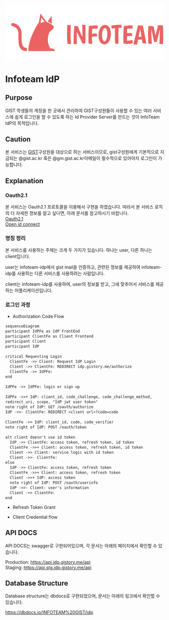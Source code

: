 <p align="center">
  <a href="https://introduce.gistory.me/" target="blank"><img src="assets/Infoteam.png" alt="Infoteam Logo" /></a>
</p>

# Infoteam IdP

## Purpose

GIST 학생들의 계정을 한 곳에서 관리하여 GIST구성원들이 사용할 수 있는 여러 서비스에 쉽게 로그인을 할 수 있도록 하는 Id Provider Server를 만드는 것이 InfoTeam IdP의 목적입니다.

## Caution

본 서비스는 [GIST](https://www.gist.ac.kr/kr/main.html)구성원을 대상으로 하는 서비스이므로, gist구성원에게 기본적으로 지금되는 @gist.ac.kr 혹은 @gm.gist.ac.kr이메일이 필수적으로 있어야지 로그인이 가능합니다.

## Explanation

### Oauth2.1

본 서비스는 Oauth2.1 프로토콜을 이용해서 구현을 하였습니다. 따라서 본 서비스 로직의 더 자세한 정보를 알고 싶다면, 아래 문서를 참고하시기 바랍니다.  
[Oauth2.1](https://www.ietf.org/archive/id/draft-ietf-oauth-v2-1-12.html)  
[Open id connect](https://openid.net/specs/openid-connect-core-1_0.html)

### 명칭 정리

본 서비스를 사용하는 주체는 크게 두 가지가 있습니다. 하나는 user, 다른 하나는 client입니다.  
  
user는 infoteam-idp에서 gist mail을 인증하고, 관련된 정보를 제공하여 infoteam-idp를 사용하는 다른 서비스를 사용하려는 사람입니다.  
  
client는 infoteam-idp를 사용하여, user의 정보를 받고, 그에 맞추어서 서비스를 제공하는 어플리케이션입니다.

### 로그인 과정

- Authorization Code Flow

```mermaid
sequenceDiagram
participant IdPFe as IdP FrontEnd
participant ClientFe as Client Frontend
participant Client
participant IdP

critical Requesting Login
  ClientFe ->> Client: Request IdP Login
  Client ->> ClientFe: REDIRECT idp.gistory.me/authorize
  ClientFe ->> IdPFe: 
end

IdPFe ->> IdPFe: login or sign up

IdPFe ->>+ IdP: client_id, code_challenge, code_challenge_method, redirect_uri, scope, "IdP jwt user token"
note right of IdP: GET /oauth/authorize
IdP ->>- ClientFe: REDIRECT <client url>?code=code

ClientFe ->> IdP: client_id, code, code_verifier
note right of IdP: POST /oauth/token

alt client doesn't use id token
  IdP ->> ClientFe: access token, refresh token, id token
  ClientFe ->>+ Client: access token, refresh token, id token
  Client ->> Client: service logic with id token
  Client ->>- ClientFe: 
else  
  IdP ->> ClientFe: access token, refresh token
  ClientFe ->>+ Client: access token, refresh token
  Client ->>+ IdP: access token
  note right of IdP: POST /oauth/userinfo
  IdP ->>- Client: user's information
  Client ->> ClientFe: 
end

```

- Refresh Token Grant



- Client Credential flow

## API DOCS

API DOCS는 swagger로 구현되어있으며, 각 문서는 아래의 페이지에서 확인할 수 있습니다.

Production: <https://api.idp.gistory.me/api>  
Staging: <https://api.stg.idp.gistory.me/api>

## Database Structure

Database structure는 dbdocs로 구현되었으며, 문서는 아래의 링크에서 확인할 수 있습니다.

<https://dbdocs.io/INFOTEAM%20GIST/idp>

